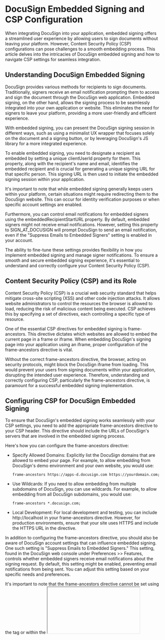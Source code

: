 # DocuSign Embedded Signing and CSP Configuration

When integrating DocuSign into your application, embedded signing offers a streamlined user experience by allowing users to sign documents without leaving your platform. However, Content Security Policy (CSP) configurations can pose challenges to a smooth embedding process. This article delves into the intricacies of DocuSign embedded signing and how to navigate CSP settings for seamless integration.

## Understanding DocuSign Embedded Signing

DocuSign provides various methods for recipients to sign documents. Traditionally, signers receive an email notification prompting them to access and sign the document through the DocuSign web application. Embedded signing, on the other hand, allows the signing process to be seamlessly integrated into your own application or website. This eliminates the need for signers to leave your platform, providing a more user-friendly and efficient experience.

With embedded signing, you can present the DocuSign signing session in different ways, such as using a minimalist UX wrapper that focuses solely on the document and a signing button, or by leveraging DocuSign's JS library for a more integrated experience.

To enable embedded signing, you need to designate a recipient as embedded by setting a unique clientUserId property for them. This property, along with the recipient's name and email, identifies the embedded recipient and is crucial for generating a unique signing URL for that specific person. This signing URL is then used to initiate the embedded signing session within your application.

It's important to note that while embedded signing generally keeps users within your platform, certain situations might require redirecting them to the DocuSign website. This can occur for identity verification purposes or when specific account settings are enabled.

Furthermore, you can control email notifications for embedded signers using the embeddedRecipientStartURL property. By default, embedded signers might not receive email notifications. However, setting this property to SIGN_AT_DOCUSIGN will prompt DocuSign to send an email notification, even if the "Suppress Emails to Embedded Signers" setting is enabled in your account.

The ability to fine-tune these settings provides flexibility in how you implement embedded signing and manage signer notifications. To ensure a smooth and secure embedded signing experience, it's essential to understand and correctly configure your Content Security Policy (CSP).

## Content Security Policy (CSP) and its Role

Content Security Policy (CSP) is a crucial web security standard that helps mitigate cross-site scripting (XSS) and other code injection attacks. It allows website administrators to control the resources the browser is allowed to load, reducing the risk of malicious content being executed. CSP achieves this by specifying a set of directives, each controlling a specific type of resource.

One of the essential CSP directives for embedded signing is frame-ancestors. This directive dictates which websites are allowed to embed the current page in a frame or iframe. When embedding DocuSign's signing page into your application using an iframe, proper configuration of the frame-ancestors directive is vital.

Without the correct frame-ancestors directive, the browser, acting on security protocols, might block the DocuSign iframe from loading. This would prevent your users from signing documents within your application, disrupting the intended user experience. Therefore, understanding and correctly configuring CSP, particularly the frame-ancestors directive, is paramount for a successful embedded signing implementation.

## Configuring CSP for DocuSign Embedded Signing

To ensure that DocuSign's embedded signing works seamlessly with your CSP settings, you need to add the appropriate frame-ancestors directive to your CSP header. This directive should include the URLs of DocuSign's servers that are involved in the embedded signing process.

Here's how you can configure the frame-ancestors directive:

- Specify Allowed Domains: Explicitly list the DocuSign domains that are allowed to embed your page. For example, to allow embedding from DocuSign's demo environment and your own website, you would use:

  `frame-ancestors https://apps-d.docusign.com https://yourdomain.com;`

- Use Wildcards: If you need to allow embedding from multiple subdomains of DocuSign, you can use wildcards. For example, to allow embedding from all DocuSign subdomains, you would use:

  `frame-ancestors *.docusign.com;`

- Local Development: For local development and testing, you can include http://localhost in your frame-ancestors directive. However, for production environments, ensure that your site uses HTTPS and include the HTTPS URL in the directive.

In addition to configuring the frame-ancestors directive, you should also be aware of DocuSign account settings that can influence embedded signing. One such setting is "Suppress Emails to Embedded Signers." This setting, found in the DocuSign web console under Preferences >> Features, controls whether embedded signers receive email notifications about the signing request. By default, this setting might be enabled, preventing email notifications from being sent. You can adjust this setting based on your specific needs and preferences.

It's important to note that the frame-ancestors directive cannot be set using the <meta> tag or within the <iframe> tag itself. It must be delivered via HTTP headers to be effective.

## DocuSign Allowed Domains Configuration

Beyond CSP, another crucial aspect of integrating DocuSign is configuring allowed domains. This involves ensuring that your security software, including spam filters, allows emails and web requests from DocuSign's domains. Failure to do so might result in legitimate DocuSign emails being blocked or web requests being denied, hindering the signing process.

To manage allowed domains in DocuSign, you can use the DocuSign Admin console. Here, you can add and verify domains, ensuring that your organization's email domain and any subdomains are recognized and trusted by DocuSign. This process typically involves adding DNS records, such as CNAME or TXT records, to your domain's configuration.

By proactively configuring allowed domains, you can prevent potential disruptions to your DocuSign workflows and maintain a smooth and reliable signing experience for your users.

## Best Practices for CSP and Embedded Signing

- Keep CSP Up-to-Date: Regularly review and update your CSP configuration to ensure it aligns with the latest DocuSign domains and your security requirements.
- Use HTTPS: Always use HTTPS for your website, especially when dealing with sensitive information like signatures.
- Test Thoroughly: Test your embedded signing implementation across different browsers and devices to ensure compatibility and a smooth user experience.
- Consider Alternatives: While iframes are a common way to embed content, they come with potential security concerns. Iframes can be vulnerable to clickjacking attacks, where malicious actors trick users into clicking on hidden elements within the iframe. Additionally, iframes can make it difficult for users to verify the authenticity of the DocuSign signing page, potentially exposing them to phishing attempts.

To mitigate these risks, DocuSign offers alternative approaches like using DocuSign JS with focused view. This method provides a more seamless and secure way to embed the signing experience within your application. Focused view uses a minimalist design, displaying only the essential elements of the signing session, and leverages DocuSign's JS library for enhanced integration and control.

When using DocuSign JS with focused view, you'll need to configure the frameAncestors and messageOrigins properties in your code. These properties ensure that communication between your application and DocuSign's servers is secure and authorized.

By following these best practices and considering alternative embedding methods, you can create a secure and user-friendly embedded signing experience that integrates seamlessly with your application.

## Synthesis

This article explored the key aspects of DocuSign embedded signing and its relationship with Content Security Policy (CSP). We learned that embedded signing offers a streamlined and efficient way to integrate DocuSign into your application, enhancing the user experience and potentially increasing completion rates. However, successful implementation requires a thorough understanding of CSP and its role in securing web applications.

We delved into the frame-ancestors directive, a crucial element of CSP that controls which websites can embed your application's pages in iframes. Configuring this directive correctly is essential to prevent browsers from blocking the DocuSign iframe and disrupting the signing process.

Furthermore, we discussed the importance of configuring allowed domains in DocuSign to ensure that emails and web requests from DocuSign are not blocked by your security software.

Finally, we explored best practices for embedded signing, including keeping your CSP up-to-date, using HTTPS, and considering alternative embedding methods like DocuSign JS with focused view to mitigate potential security risks associated with iframes.

By understanding and implementing these concepts, you can confidently integrate DocuSign embedded signing into your application, providing a secure and user-friendly signing experience for your users.